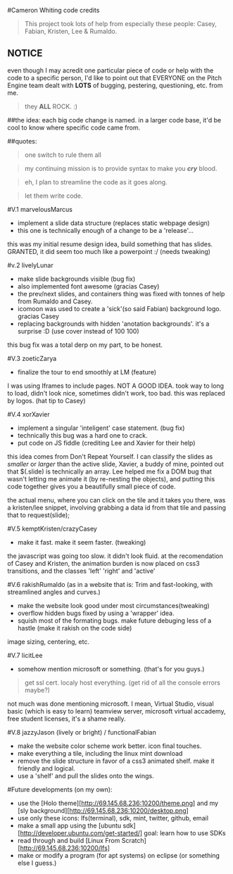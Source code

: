 #Cameron Whiting code credits
> This project took lots of help from especially these people:
> Casey, Fabian, Kristen, Lee & Rumaldo.

## **NOTICE**
even though I may acredit one particular piece of code or help with the code
to a specific person, I'd like to point out that EVERYONE on the Pitch Engine
team dealt with **LOTS** of bugging, pestering, questioning, etc. from me.

> they **ALL** ROCK. :)

##the idea:
each big code change is named.
in a larger code base, it'd be cool
to know where specific code came from.

##quotes:
> one switch to rule them all

> my continuing mission is to provide syntax to make you ***cry*** blood.

> eh, I plan to streamline the code as it goes along.

> let them write code.

#V.1 marvelousMarcus
* implement a slide data structure (replaces static webpage design)
* this one is technically enough of a change to be a 'release'...

this was my initial resume design idea, build something that has slides.
GRANTED, it did seem too much like a powerpoint :/ (needs tweaking)

#v.2 livelyLunar
* make slide backgrounds visible (bug fix)
* also implemented font awesome (gracias Casey)
* the prev/next slides, and containers thing was fixed with tonnes of help from Rumaldo and Casey.
* icomoon was used to create a 'sick'(so said Fabian) background logo. gracias Casey
* replacing backgrounds with hidden 'anotation backgrounds'. it's a surprise :D (use cover instead of 100 100)

this bug fix was a total derp on my part, to be honest.

#V.3 zoeticZarya
* finalize the tour to end smoothly at LM (feature)

I was using Iframes to include pages. NOT A GOOD IDEA.
took way to long to load, didn't look nice, sometimes didn't work, too bad.
this was replaced by logos. (hat tip to Casey)

#V.4 xorXavier
* implement a singular 'inteligent' case statement. (bug fix)
* technically this bug was a hard one to crack.
* put code on JS fiddle (crediting Lee and Xavier for their help)

this idea comes from Don't Repeat Yourself.
I can classify the slides as *smaller* or *larger* than the active slide,
Xavier, a buddy of mine, pointed out that $(.slide) is technically an array.
Lee helped me fix a DOM bug that wasn't letting me animate it (by re-nesting the objects),
and putting this code together gives you a beautifully small piece of code.

the actual menu, where you can click on the tile and it takes you there, was a kristen/lee snippet,
involving grabbing a data id from that tile and passing that to request(slide);

#V.5 kemptKristen/crazyCasey
* make it fast. make it seem faster. (tweaking)

the javascript was going too slow. it didn't look fluid.
at the recomendation of Casey and Kristen, the animation burden is now
placed on css3 transitions, and the classes 'left' 'right' and 'active'

#V.6 rakishRumaldo (as in a website that is: Trim and fast-looking, with streamlined angles and curves.)
* make the website look good under most circumstances(tweaking)
* overflow hidden bugs fixed by using a 'wrapper' idea.
* squish most of the formating bugs. make future debuging less of a hastle (make it rakish on the code side)

image sizing, centering, etc.

#V.7 licitLee
* somehow mention microsoft or something. (that's for you guys.)

> get ssl cert. localy host everything. (get rid of all the console errors maybe?)

not much was done mentioning microsoft. I mean, Virtual Studio, visual basic (which is easy to learn)
teamview server, microsoft virtual accademy, free student licenses, it's a shame really.

#V.8 jazzyJason (lively or bright) / functionalFabian
* make the website color scheme work better. icon final touches.
* make everything a tile, including the linux mint download
* remove the slide structure in favor of a css3 animated shelf. make it friendly and logical.
* use a 'shelf' and pull the slides onto the wings.

#Future developments (on my own):
* use the [Holo theme][http://69.145.68.236:10200/theme.png] and my [sly background][http://69.145.68.236:10200/desktop.png]
* use only these icons: lfs(terminal), sdk, mint, twitter, github, email
* make a small app using the [ubuntu sdk][http://developer.ubuntu.com/get-started/] goal: learn how to use SDKs
* read through and build [Linux From Scratch][http://69.145.68.236:10200/lfs]
* make or modify a program (for apt systems) on eclipse (or something else I guess.)